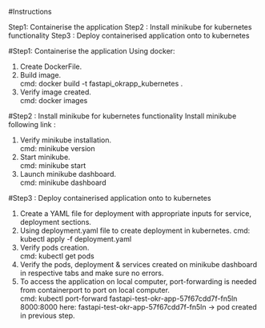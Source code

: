 #Instructions

Step1: Containerise the application 
Step2 : Install minikube for kubernetes functionality
Step3 : Deploy containerised application onto to kubernetes

#Step1: Containerise the application 
Using docker:
1. Create DockerFile. 
2. Build image.  
cmd: docker build -t fastapi_okrapp_kubernetes .
3. Verify image created.  
cmd: docker images 

#Step2 : Install minikube for kubernetes functionality
Install minikube following link : 
1. Verify minikube installation.  
cmd: minikube version
2. Start minikube.  
cmd: minikube start
3. Launch minikube dashboard.  
cmd: minikube dashboard 

#Step3 : Deploy containerised application onto to kubernetes
1. Create a YAML file for deployment with appropriate inputs
for service, deployment sections. 
2. Using deployment.yaml file to create deployment in kubernetes.
cmd: kubectl apply -f deployment.yaml
3. Verify pods creation.  
cmd: kubectl get pods
4. Verify the pods, deployment & services created on minikube
dashboard in respective tabs and make sure no errors.
5. To access the application on local computer, port-forwarding
is needed from containerport to port on local computer.  
cmd: kubectl port-forward fastapi-test-okr-app-57f67cdd7f-fn5ln 8000:8000 
here: fastapi-test-okr-app-57f67cdd7f-fn5ln -> pod created in previous step.
